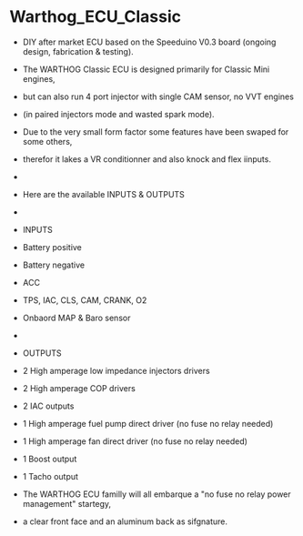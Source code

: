 # Warthog_ECU_Classic
  - DIY after market ECU based on the Speeduino V0.3 board (ongoing design, fabrication & testing).

  - The WARTHOG Classic ECU is designed primarily for Classic Mini engines,
  - but can also run 4 port injector with single CAM sensor, no VVT engines
  - (in paired injectors mode and wasted spark mode).
  - Due to the very small form factor some features have been swaped for some others,
  - therefor it lakes a VR conditionner and also knock and flex iinputs.
  -
  - Here are the available INPUTS & OUTPUTS
  -
  - INPUTS
  - Battery positive
  - Battery negative
  - ACC
  - TPS, IAC, CLS, CAM, CRANK, O2
  - Onbaord MAP & Baro sensor
  -
  - OUTPUTS
  - 2 High amperage low impedance injectors drivers
  - 2 High amperage COP drivers
  - 2 IAC outputs
  - 1 High amperage fuel pump direct driver (no fuse no relay needed)
  - 1 High amperage fan direct driver (no fuse no relay needed)
  - 1 Boost output
  - 1 Tacho output

  - The WARTHOG ECU familly will all embarque a "no fuse no relay power management" startegy,
  - a clear front face and an aluminum back as sifgnature.
